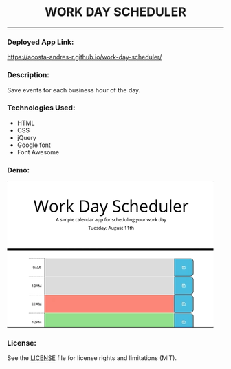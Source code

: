 <div align="center">

# WORK DAY SCHEDULER
</div>

---
### Deployed App Link: 
https://acosta-andres-r.github.io/work-day-scheduler/
### Description:
Save events for each business hour of the day.
### Technologies Used:
- HTML
- CSS
- jQuery
- Google font
- Font Awesome
### Demo:
![](Demo/Work-Day-Scheduler.gif)

### License:
See the [LICENSE](LICENSE.md) file for license rights and limitations (MIT).